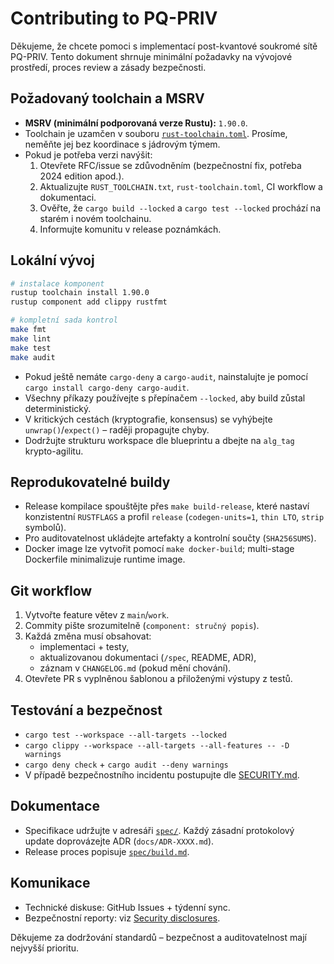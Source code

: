 # Contributing to PQ-PRIV

Děkujeme, že chcete pomoci s implementací post-kvantové soukromé sítě PQ-PRIV. Tento dokument shrnuje minimální požadavky na vývojové prostředí, proces review a zásady bezpečnosti.

## Požadovaný toolchain a MSRV

* **MSRV (minimální podporovaná verze Rustu):** `1.90.0`.
* Toolchain je uzamčen v souboru [`rust-toolchain.toml`](./rust-toolchain.toml). Prosíme, neměňte jej bez koordinace s jádrovým týmem.
* Pokud je potřeba verzi navýšit:
  1. Otevřete RFC/issue se zdůvodněním (bezpečnostní fix, potřeba 2024 edition apod.).
  2. Aktualizujte `RUST_TOOLCHAIN.txt`, `rust-toolchain.toml`, CI workflow a dokumentaci.
  3. Ověřte, že `cargo build --locked` a `cargo test --locked` prochází na starém i novém toolchainu.
  4. Informujte komunitu v release poznámkách.

## Lokální vývoj

```bash
# instalace komponent
rustup toolchain install 1.90.0
rustup component add clippy rustfmt

# kompletní sada kontrol
make fmt
make lint
make test
make audit
```

* Pokud ještě nemáte `cargo-deny` a `cargo-audit`, nainstalujte je pomocí `cargo install cargo-deny cargo-audit`.
* Všechny příkazy používejte s přepínačem `--locked`, aby build zůstal deterministický.
* V kritických cestách (kryptografie, konsensus) se vyhýbejte `unwrap()`/`expect()` – raději propagujte chyby.
* Dodržujte strukturu workspace dle blueprintu a dbejte na `alg_tag` krypto-agilitu.

## Reprodukovatelné buildy

* Release kompilace spouštějte přes `make build-release`, které nastaví konzistentní `RUSTFLAGS` a profil `release` (`codegen-units=1`, `thin LTO`, `strip` symbolů).
* Pro auditovatelnost ukládejte artefakty a kontrolní součty (`SHA256SUMS`).
* Docker image lze vytvořit pomocí `make docker-build`; multi-stage Dockerfile minimalizuje runtime image.

## Git workflow

1. Vytvořte feature větev z `main`/`work`.
2. Commity pište srozumitelně (`component: stručný popis`).
3. Každá změna musí obsahovat:
   * implementaci + testy,
   * aktualizovanou dokumentaci (`/spec`, README, ADR),
   * záznam v `CHANGELOG.md` (pokud mění chování).
4. Otevřete PR s vyplněnou šablonou a přiloženými výstupy z testů.

## Testování a bezpečnost

* `cargo test --workspace --all-targets --locked`
* `cargo clippy --workspace --all-targets --all-features -- -D warnings`
* `cargo deny check` + `cargo audit --deny warnings`
* V případě bezpečnostního incidentu postupujte dle [SECURITY.md](./SECURITY.md).

## Dokumentace

* Specifikace udržujte v adresáři [`spec/`](./spec/README.md). Každý zásadní protokolový update doprovázejte ADR (`docs/ADR-XXXX.md`).
* Release proces popisuje [`spec/build.md`](./spec/build.md).

## Komunikace

* Technické diskuse: GitHub Issues + týdenní sync.
* Bezpečnostní reporty: viz [Security disclosures](https://pq-priv.example.com/security).

Děkujeme za dodržování standardů – bezpečnost a auditovatelnost mají nejvyšší prioritu.
